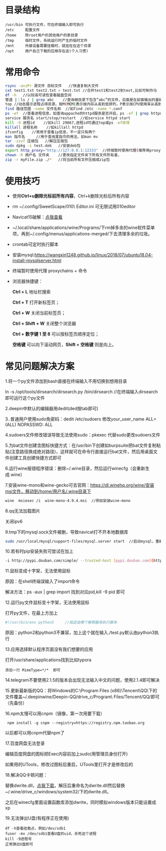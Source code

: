 # 目录结构

```
/usr/bin 可执行文件，可在终端输入即可执行
/etc 	 配置文件
/home    除root用户的其他用户的家目录
/tmp     临时文件，系统运行时产生的临时文件
/mnt     外接设备需要挂载时，就挂在在这个目录
/opt	 用户自己下载的应用存在这(个人习惯)
```

# 常用命令

```bash
rsync -avzPr 源文件 目标文件	//快速复制大文件
cat test1.txt test2.txt > test.txt //合并test1和test2到test,比如可制作马
df -h	//以较高可读性查看磁盘空间
管道 |：ls / | grep abc	//查询根目录下包含“abc”的文件，后面是在前面输出的基础上过滤的
top //动态展示进程占得资源，按M(MEM)表示按内存从高到低排列，P表示按CPU使用率从高到低排列
find 路径范围 -name 文件名称  //如find /etc -name *.conf
ps -ef	//查看进程信息，如查询appache的httpd服务是否开启，ps -ef | grep httpd
service 服务名 start/stop/restart	//如service httpd start
kill -9 进程id	//如kill 29867,进程id可通过top或ps -ef获得
killall 进程名称	//如killall httpd
ifconfig	//常用于查看ip信息，不一定只有两个
man 指令名		//用于查询某指令的用法，如man mv
tar -zxvf 压缩包	//解压压缩包
sudo dpkg -i test.deb	//安装deb包
export http_proxy="http://127.0.0.1:12333"	//终端暂时使用代理(推荐用proxychains)
chown -R 用户名 文件夹	//更改指定文件夹下所有文件所有者，
zip -r myFile.zip ./*  	//将当前所有文件压缩成zip包
```

# 使用技巧

- 使用**Ctrl+u删除光标前所有内容**，Ctrl+k删除光标后所有内容

- rm ~/.config/SweetScape/010\ Editor.ini  可无限试用010editor

- Navicat15破解：[点我查看](https://www.yuque.com/fank243/devops/crzwuq)

- ~/.local/share/applications/wine/Programs/下rm掉多余的wine软件菜单项，再到~/.config/menus/applications-merged/下去清理多余的垃圾。

- crontab可定时执行脚本

- 安装mysql:https://wangxin1248.github.io/linux/2018/07/ubuntu18.04-install-mysqlserver.html

- 终端暂时使用代理 proxychains + 命令

- 浏览器快捷键：

  **Ctrl + L**   地址栏搜索

  **Ctrl + T**   打开新标签页；

  **Ctrl + W**  关闭当前标签页；

  **Ctrl + Shift + W**  关闭整个浏览器

  **Ctrl + 数字键 1 至 8** 可以按标签页顺序定位；

  **空格键** 可以向下滚动网页，**Shift + 空格键** 则是向上。

# 常见问题解决方案

1.将一个py文件添加到bash直接在终端输入不用切换到想用目录

ln -s /opt/tools/dirsearch/dirsearch.py /bin/dirsearch   //在终端输入dirsearch即可运行这个py文件

2.deepin中默认的编辑器用dedit(ded按tab即可)

3..普通用户使用sudo免密码：dedit /etc/sudoers 修改your_user_name ALL=(ALL) NOPASSWD: ALL

4.sudoers文件修改错误导致无法使用sudo：pkexec 代替sudo更改sudoers文件

5.为bat文件创建含图标快捷方式：在/usr/bin下创建如burpsuite把bat文件复制粘贴(注意路径换成绝对路径)，这样就可在命令行直接运行bat文件，然后用桌面文件创建工具创建快捷方式即可

6.运行wine报错程序错误：删除~/.wine目录，然后运行winecfg（会重新生成.wine）

7.安装wine-mono和wine-gecko可去官网：https://dl.winehq.org/wine/安装msi文件，移动到/home/用户名/.wine目录下

```bash
wine  msiexec /i  wine-mono-4.9.4.msi  //例如安装wine-mono
```

8.qq无法加载图片

关闭ipv6

9.tmp下的mysql.sock文件被删，导致navicat打不开本地数据库

```bash
sudo /usr/local/mysql/support-files/mysql.server start  //启动mysql，重新生成mysql.sock文件
```

10.若有时pip安装失败可尝试在加上

```bash
-i http://pypi.douban.com/simple/ --trusted-host [pypi.douban.com](http://pypi.douban.com/)
```

11.鼠标变成十字架，无法使用鼠标

原因：在shell终端误输入了import命令

解决方法：ps -aux | grep import    找到对应pid,kill -9 pid 即可

12.运行py文件鼠标变十字架，无法使用鼠标

打开py文件，在最上方加上

```python
#!/usr/bin/env python3     //指定由哪个解释器来执行脚本
```

原因：python2和python3不兼容，加上这个就在输入./test.py默认由python3执行

13.应用选择默认程序页面没有我们想要的应用

打开/usr/share/applications找到比如typora

```
添加一行 MimeType=*/*  即可
```

14.telegram不要使用2.1.5的版本会出现无法输入中文的问题，使用2.1.4即可解决

15.更新最新版的QQ：将Windows的C:\Program Files (x86)\Tencent\QQ\下的文件覆盖~/.deepinwine/Deepin-QQ/drive_c/Program\ Files/Tencent/QQ/即可（先备份）

16.npm太慢可以用cnpm（镜像，第一次用要下载）

```
 npm install -g cnpm --registry=https://registry.npm.taobao.org
```

以后都可以用cnpm代替npm了

17.百度网盘无法登录

编辑百度网盘的图标把Exec内容前加上sudo(用管理员身份打开)

如果用的UTools，修改过图标后重启，UTools里打开才是修改后的

18.解决QQ卡顿问题：

替换dwrite.dll，[点我下载](https://bbs.deepin.org/forum.php?mod=attachment&aid=OTg1MTJ8NjBlYzc3NTB8MTYwMTEwMzQxNnwwfDE5NjE4OQ%3D%3D)，解压后重命名为dwrite.dll然后替换~/.wine/drive_c/windows/system32/下的dwrite.dll。

之后在winecfg里面设置函数库添加dwrite，同时模拟windows版本只能设置成xp

19.无法弹出U盘(有程序正在使用)

```
df -h查看挂载点，例如/dev/sdb1
fuser -mv /dev/sdb1查看U盘的uid，杀死这个进程
kill -9进程号
正常弹出U盘即可
```

